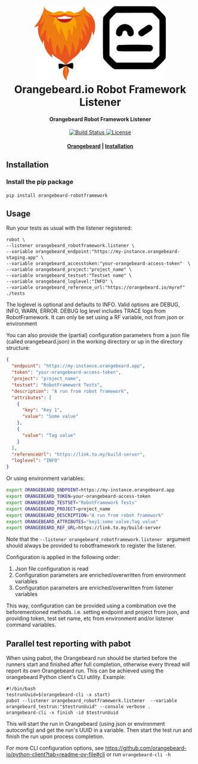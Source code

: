 <h1 align="center">
  <a href="https://github.com/orangebeard-io/robotframework-listener">
    <img src="https://raw.githubusercontent.com/orangebeard-io/robotframework-listener/master/.github/logo.svg" alt="Orangebeard.io Robot Framework Listener" height="200">
  </a>
  <br>Orangebeard.io Robot Framework Listener<br>
</h1>

<h4 align="center">Orangebeard Robot Framework Listener</h4>

<p align="center">
  <a href="https://github.com/orangebeard-io/robotframework-listener/actions">
    <img src="https://img.shields.io/github/actions/workflow/status/orangebeard-io/robotframework-listener/release.yml?style=flat-square"
      alt="Build Status" />
  </a>
  <a href="https://github.com/orangebeard-io/robotframework-listener/blob/master/LICENSE">
    <img src="https://img.shields.io/github/license/orangebeard-io/robotframework-listener?style=flat-square"
      alt="License" />
  </a>
</p>

<div align="center">
  <h4>
    <a href="https://orangebeard.io">Orangebeard</a> |
    <a href="#installation">Installation</a>
  </h4>
</div>

## Installation

### Install the pip package

`pip install orangebeard-robotframework`


## Usage

Run your tests as usual with the listener registered:
```
robot \
--listener orangebeard_robotframework.listener \
--variable orangebeard_endpoint:"https://my-instance.orangebeard-staging.app" \
--variable orangebeard_accesstoken:"your-orangebeard-access-token"  \
--variable orangebeard_project:"project_name" \
--variable orangebeard_testset:"Testset name" \
--variable orangebeard_loglevel:"INFO" \
--variable orangebeard_reference_url:"https://orangebeard.io/myref"
./tests
```
The loglevel is optional and defaults to INFO. Valid options are DEBUG, INFO, WARN, ERROR.
DEBUG log level includes TRACE logs from RobotFramework. It can only be set using a RF variable, not from json or environment

You can also provide the (partial) configuration parameters from a json file (called orangebeard.json) in the working directory or up in the directory structure:

```json [orangebeard.json]
{
  "endpoint": "https://my-instance.orangebeard.app",
  "token": "your-orangebeard-access-token",
  "project": "project_name",
  "testset": "RobotFramework Tests",
  "description": "A run from robot framework",
  "attributes": [
    {
      "key": "Key 1",
      "value": "Some value"
    },
    {
      "value": "Tag value"
    }
  ],
  "referenceUrl": "https://link.to.my/build-server",
  "loglevel": "INFO"
}
```

Or using environment variables:
```bash
export ORANGEBEARD_ENDPOINT=https://my-instance.orangebeard.app
export ORANGEBEARD_TOKEN=your-orangebeard-access-token
export ORANGEBEARD_TESTSET="RobotFramework Tests"
export ORANGEBEARD_PROJECT=project_name
export ORANGEBEARD_DESCRIPTION="A run from robot framework"
export ORANGEBEARD_ATTRIBUTES="key1:some value;Tag value"
export ORANGEBEARD_REF_URL=https://link.to.my/build-server
```

Note that the `--listener orangebeard_robotframework.listener ` argument should always be provided to robotframework to register the listener.

Configuration is applied in the following order:
1. Json file configuration is read
2. Configuration parameters are enriched/overwritten from environment variables
3. Configuration parameters are enriched/overwritten from listener variables
  
This way, configuration can be provided using a combination ove the beforementioned methods. i.e. setting endpoint and
project from json, and providing token, test set name, etc from environment and/or listener command variables.

## Parallel test reporting with pabot
When using pabot, the Orangebeard run should be started before the runners start and finished
after full completion, otherwise every thread will report its own Orangebeard run. This can be achieved using the
orangebeard Python client's CLI utility.
Example:

```shell
#!/bin/bash
testrunUuid=$(orangebeard-cli -x start)
pabot --listener orangebeard_robotframework.listener  --variable orangebeard_testrun:"$testrunUuid" --console verbose .
orangebeard-cli -x finish -id $testrunUuid
```

This will start the run in Orangebeard (using json or environment autoconfig) and get the run's UUID in a variable. Then
start the test run and finish the run upon process completion.

For more CLI configuration options, see https://github.com/orangebeard-io/python-client?tab=readme-ov-file#cli or run `orangebeard-cli -h`